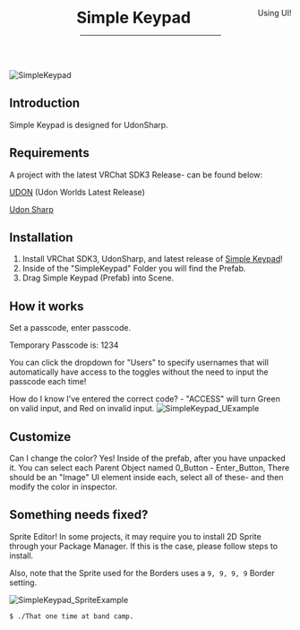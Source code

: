 <div align="center">
    <div class="header">
        <p>
            <h1 style="display:inline;text-size:24px;"> Simple Keypad</h2>
            <span style="float:right">Using UI!</span>
        </p>
    </div>
    <!-- build status badges here thanks -->
    <hr style="width:50%" />
    <br />
    <br />
</div>

![SimpleKeypad](https://github.com/itsKatVR/vrc-simple-keypad/assets/77287432/a26c68f7-dff5-41f1-8503-ec024e4e5241)

## Introduction

Simple Keypad is designed for UdonSharp.

## Requirements
A project with the latest VRChat SDK3 Release- can be found below:

[UDON](https://vrchat.com/home/download) (Udon Worlds Latest Release)

[Udon Sharp](https://github.com/vrchat-community/UdonSharp/releases/tag/v0.20.3)

## Installation

1. Install VRChat SDK3, UdonSharp, and latest release of [Simple Keypad](https://github.com/itsKatVR/vrc-simple-keypad/releases/latest)!
2. Inside of the "SimpleKeypad" Folder you will find the Prefab.
3. Drag Simple Keypad (Prefab) into Scene.

## How it works
Set a passcode, enter passcode.

Temporary Passcode is: 1234

You can click the dropdown for "Users" to specify usernames that will automatically have access to the toggles without the need to input the passcode each time!

How do I know I've entered the correct code? - "ACCESS" will turn Green on valid input, and Red on invalid input.
![SimpleKeypad_UExample](https://github.com/itsKatVR/vrc-simple-keypad/assets/77287432/cdf051a9-43ec-4c3e-85f7-1f966abc487b)

## Customize
Can I change the color? Yes!
Inside of the prefab, after you have unpacked it. 
You can select each Parent Object named 0_Button - Enter_Button,
There should be an "Image" UI element inside each, select all of these- and then modify the color in inspector.

## Something needs fixed?
Sprite Editor! In some projects, it may require you to install 2D Sprite through your Package Manager. If this is the case, please follow steps to install.

Also, note that the Sprite used for the Borders uses a `9, 9, 9, 9` Border setting.

![SimpleKeypad_SpriteExample](https://github.com/itsKatVR/vrc-simple-keypad/assets/77287432/5097f7fa-470b-4b86-8e34-e95b7931c2ec)

```
$ ./That one time at band camp.
```
